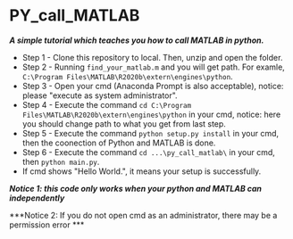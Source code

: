# PY_call_MATLAB
***A simple tutorial which teaches you how to call MATLAB in python.***

* Step 1 - Clone this repository to local. Then, unzip and open the folder.
* Step 2 - Running `find_your_matlab.m` and you will get path. For examle, `C:\Program Files\MATLAB\R2020b\extern\engines\python`.
* Step 3 - Open your cmd (Anaconda Prompt is also acceptable), notice: please "execute as system administrator".
* Step 4 - Execute the command `cd C:\Program Files\MATLAB\R2020b\extern\engines\python` in your cmd, notice: here you should change path to what you get from last step.
* Step 5 - Execute the command `python setup.py install` in your cmd, then the coonection of Python and MATLAB is done.
* Step 6 - Execute the command `cd ...\py_call_matlab\` in your cmd, then `python main.py`.
* If cmd shows "Hello World.", it means your setup is successfully.

***Notice 1: this code only works when your python and MATLAB can independently***

***Notice 2: If you do not open cmd as an administrator, there may be a permission error ***
